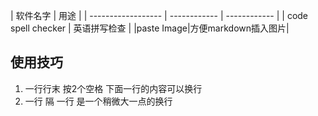 | 软件名字             | 用途         |
| ------------------ | ------------ | ------------ |
| code spell checker | 英语拼写检查 |
|paste Image|方便markdown插入图片|






## 使用技巧
1. 一行行末 按2个空格 下面一行的内容可以换行
2. 一行 隔 一行 是一个稍微大一点的换行
